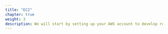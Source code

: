 ```yaml
---
title: "EC2"
chapter: true
weight: 3
description: We will start by setting up your AWS account to develop robot applications with AWS RoboMaker. 
---
```

